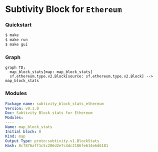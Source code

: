 # **Subtivity** Block for `Ethereum`

### Quickstart

```bash
$ make
$ make run
$ make gui
```

### Graph

```mermaid
graph TD;
  map_block_stats[map: map_block_stats]
  sf.ethereum.type.v2.Block[source: sf.ethereum.type.v2.Block] --> map_block_stats
```

### Modules

```yaml
Package name: subtivity_block_stats_ethereum
Version: v0.1.0
Doc: Subtivity Block stats for Ethereum
Modules:
----
Name: map_block_stats
Initial block: 0
Kind: map
Output Type: proto:subtivity.v1.BlockStats
Hash: 8cf876aff1c5c206d2e7c4dc2186fe614e6d6181
```